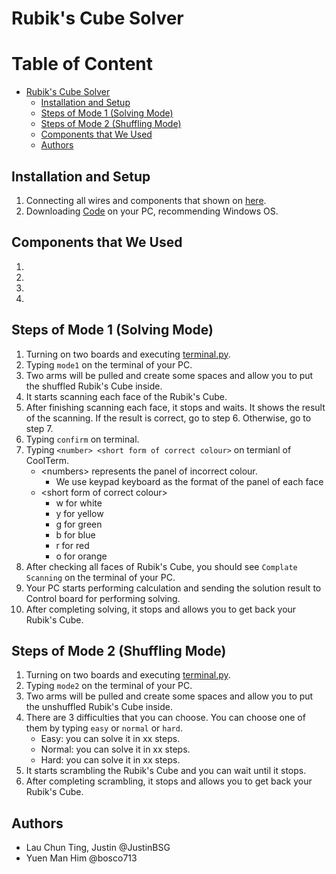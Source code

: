 # Rubik's Cube Solver

# Table of Content
- [Rubik's Cube Solver](#rubiks-cube-solver)
    - [Installation and Setup](#steps-of-setting-up)
    - [Steps of Mode 1 (Solving Mode)](#steps-of-mode-1-solving-mode)
    - [Steps of Mode 2 (Shuffling Mode)](#steps-of-mode-2-shuffling-mode)
    - [Components that We Used](#components-that-we-used)
    - [Authors](#authors)

## Installation and Setup
1. Connecting all wires and components that shown on [here](Image/).
2. Downloading [Code](Code/PC/) on your PC, recommending Windows OS.

## Components that We Used
1.  
2.  
3.  
4.  

## Steps of Mode 1 (Solving Mode)
1. Turning on two boards and executing [terminal.py](Code/PC/terminal.py).
1. Typing `mode1` on the terminal of your PC.
2. Two arms will be pulled and create some spaces and allow you to put the shuffled Rubik's Cube inside.
2. It starts scanning each face of the Rubik's Cube.
3. After finishing scanning each face, it stops and waits. It shows the result of the scanning. If the result is correct, go to step 6. Otherwise, go to step 7.
4. Typing `confirm` on terminal.
5. Typing `<number> <short form of correct colour>` on termianl of CoolTerm.
    - \<numbers\> represents the panel of incorrect colour.
        - We use keypad keyboard as the format of the panel of each face
    - \<short form of correct colour\>
        - w for white
        - y for yellow
        - g for green
        - b for blue
        - r for red
        - o for orange
6. After checking all faces of Rubik's Cube, you should see `Complate Scanning` on the terminal of your PC.
7. Your PC starts performing calculation and sending the solution result to Control board for performing solving.
8. After completing solving, it stops and allows you to get back your Rubik's Cube.

## Steps of Mode 2 (Shuffling Mode)
1. Turning on two boards and executing [terminal.py](Code/PC/terminal.py).
1. Typing `mode2` on the terminal of your PC.
2. Two arms will be pulled and create some spaces and allow you to put the unshuffled Rubik's Cube inside.
2. There are 3 difficulties that you can choose. You can choose one of them by typing `easy` or `normal` or `hard`.
    - Easy: you can solve it in xx steps.
    - Normal: you can solve it in xx steps.
    - Hard: you can solve it in xx steps.
3. It starts scrambling the Rubik's Cube and you can wait until it stops.
4. After completing scrambling, it stops and allows you to get back your Rubik's Cube.

## Authors
- Lau Chun Ting, Justin @JustinBSG
- Yuen Man Him @bosco713